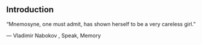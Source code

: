 Introduction
---
“Mnemosyne, one must admit, has shown herself to be a very careless girl.”

― Vladimir Nabokov , Speak, Memory 
